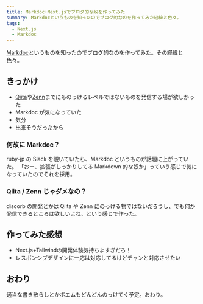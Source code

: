 ```yaml
---
title: Markdoc+Next.jsでブログ的な奴を作ってみた
summary: Markdocというものを知ったのでブログ的なのを作ってみた経緯と色々。
tags:
  - Next.js
  - Markdoc
---
```


[Markdoc](https://markdoc.io)というものを知ったのでブログ的なのを作ってみた。その経緯と色々。

## きっかけ

- [Qiita](https://qiita.com)や[Zenn](https://zenn.dev)までにものっけるレベルではないものを発信する場が欲しかった
- Markdoc が気になっていた
- 気分
- 出来そうだったから

### 何故に Markdoc？

ruby-jp の Slack を覗いていたら、Markdoc というものが話題に上がっていた。
「おー、拡張がしっかりしてる Markdown 的な奴か」っていう感じで気になっていたのでそれを採用。

### Qiita / Zenn じゃダメなの？

discorb の開発とかは Qiita や Zenn にのっける物ではないだろうし、でも何か発信できるところは欲しいよね、という感じで作った。

## 作ってみた感想

- Next.js+Tailwindの開発体験気持ちよすぎだろ！
- レスポンシブデザインに一応は対応してるけどチャンと対応させたい

## おわり

適当な書き散らしとかポエムもどんどんのっけてく予定。おわり。
